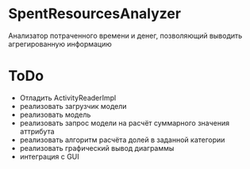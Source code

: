 # SpentResourcesAnalyzer
Анализатор потраченного времени и денег, позволяющий выводить агрегированную информацию

# ToDo
* Отладить ActivityReaderImpl
* реализовать загрузчик модели
* реализовать модель
* реализовать запрос модели на расчёт суммарного значения аттрибута
* реализовать алгоритм расчёта долей в заданной категории
* реализовать графический вывод диаграммы
* интеграция с GUI